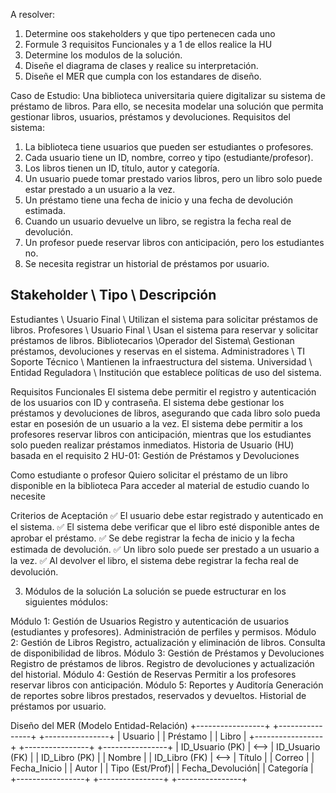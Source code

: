 A resolver:
1. Determine oos stakeholders y que tipo pertenecen cada uno
2. Formule 3 requisitos Funcionales y a 1 de ellos realice la HU
3. Determine los modulos de la solución.
4. Diseñe el diagrama de clases y realice su interpretación.
5. Diseñe el MER que cumpla con los estandares de diseño.

Caso de Estudio: Una biblioteca universitaria quiere digitalizar su sistema de préstamo de libros. Para ello, se necesita modelar una solución que permita gestionar libros, usuarios, préstamos y devoluciones.
Requisitos del sistema:
1. La biblioteca tiene usuarios que pueden ser estudiantes o profesores.
2. Cada usuario tiene un ID, nombre, correo y tipo (estudiante/profesor).
3. Los libros tienen un ID, título, autor y categoría.
4. Un usuario puede tomar prestado varios libros, pero un libro solo puede estar prestado a un usuario a la vez.
5. Un préstamo tiene una fecha de inicio y una fecha de devolución estimada.
6. Cuando un usuario devuelve un libro, se registra la fecha real de devolución.
7. Un profesor puede reservar libros con anticipación, pero los estudiantes no.
8. Se necesita registrar un historial de préstamos por usuario.


Stakeholder	\\ Tipo \\	Descripción
-----------------------------------------------------------------------------------------------------
Estudiantes	\\ Usuario Final    \\ Utilizan el sistema para solicitar préstamos de libros.
Profesores	\\ Usuario Final     \\ Usan el sistema para reservar y solicitar préstamos de libros.
Bibliotecarios  \\Operador del Sistema\\ Gestionan préstamos, devoluciones y reservas en el sistema.
Administradores \\ TI Soporte Técnico  \\ Mantienen la infraestructura del sistema.
Universidad	\\ Entidad Reguladora	\\ Institución que establece políticas de uso del sistema.



Requisitos Funcionales
El sistema debe permitir el registro y autenticación de los usuarios con ID y contraseña.
El sistema debe gestionar los préstamos y devoluciones de libros, asegurando que cada libro solo pueda estar en posesión de un usuario a la vez.
El sistema debe permitir a los profesores reservar libros con anticipación, mientras que los estudiantes solo pueden realizar préstamos inmediatos.
Historia de Usuario (HU) basada en el requisito 2
HU-01: Gestión de Préstamos y Devoluciones

Como estudiante o profesor
Quiero solicitar el préstamo de un libro disponible en la biblioteca
Para acceder al material de estudio cuando lo necesite

Criterios de Aceptación
✅ El usuario debe estar registrado y autenticado en el sistema.
✅ El sistema debe verificar que el libro esté disponible antes de aprobar el préstamo.
✅ Se debe registrar la fecha de inicio y la fecha estimada de devolución.
✅ Un libro solo puede ser prestado a un usuario a la vez.
✅ Al devolver el libro, el sistema debe registrar la fecha real de devolución.


3. Módulos de la solución
La solución se puede estructurar en los siguientes módulos:

Módulo 1: Gestión de Usuarios
Registro y autenticación de usuarios (estudiantes y profesores).
Administración de perfiles y permisos.
Módulo 2: Gestión de Libros
Registro, actualización y eliminación de libros.
Consulta de disponibilidad de libros.
Módulo 3: Gestión de Préstamos y Devoluciones
Registro de préstamos de libros.
Registro de devoluciones y actualización del historial.
Módulo 4: Gestión de Reservas
Permitir a los profesores reservar libros con anticipación.
Módulo 5: Reportes y Auditoría
Generación de reportes sobre libros prestados, reservados y devueltos.
Historial de préstamos por usuario.

 Diseño del MER (Modelo Entidad-Relación)
+-----------------+      +----------------+      +----------------+
|   Usuario      |      |    Préstamo    |      |     Libro      |
+-----------------+      +----------------+      +----------------+
| ID_Usuario (PK) | <--> | ID_Usuario (FK) |     | ID_Libro (PK)  |
| Nombre         |      | ID_Libro (FK)   | <--> | Título         |
| Correo         |      | Fecha_Inicio    |     | Autor         |
| Tipo (Est/Prof)|      | Fecha_Devolución|     | Categoría     |
+-----------------+      +----------------+      +----------------+





